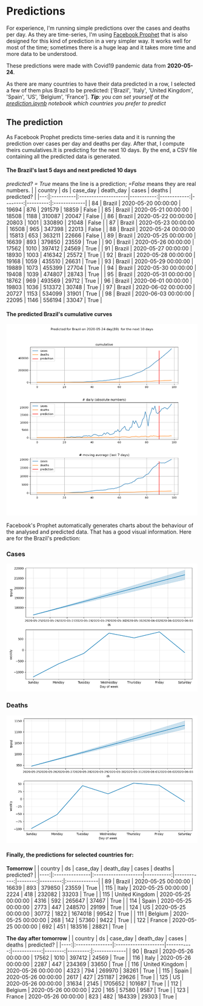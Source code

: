 # **Predictions**
For experience, I'm running simple predictions over the cases and deaths per day. As they are time-series, I'm using [Facebook Prophet](https://facebook.github.io/prophet/docs/quick_start.html) that is also designed for this kind of prediction in a very simpler way. It works well for most of the time; sometimes there is a huge leap and it takes more time and more data to be understood.

These predictions were made with Covid19 pandemic data from **2020-05-24**.

As there are many countries to have their data predicted in a row, I selected a few of them plus Brazil to be predicted:
['Brazil', 'Italy', 'United Kingdom', 'Spain', 'US', 'Belgium', 'France'].
***Tip**: you can set yourself at the *[prediction.ipynb](../prediction.ipynb)* notebook which countries you prefer to predict*


## The prediction
As Facebook Prophet predicts time-series data and it is running the prediction over cases per day and deaths per day. After that, I compute theirs cumulatives.It is predicting for the next 10 days.
By the end, a CSV file containing all the predicted data is generated.

#### The Brazil's last 5 days and next predicted 10 days
*predicted? = True* means the line is a prediction; *=False* means they are real numbers.
|    | country   | ds                  |   case_day |   death_day |   cases |   deaths | predicted?   |
|---:|:----------|:--------------------|-----------:|------------:|--------:|---------:|:-------------|
| 84 | Brazil    | 2020-05-20 00:00:00 |      19694 |         876 |  291579 |    18859 | False        |
| 85 | Brazil    | 2020-05-21 00:00:00 |      18508 |        1188 |  310087 |    20047 | False        |
| 86 | Brazil    | 2020-05-22 00:00:00 |      20803 |        1001 |  330890 |    21048 | False        |
| 87 | Brazil    | 2020-05-23 00:00:00 |      16508 |         965 |  347398 |    22013 | False        |
| 88 | Brazil    | 2020-05-24 00:00:00 |      15813 |         653 |  363211 |    22666 | False        |
| 89 | Brazil    | 2020-05-25 00:00:00 |      16639 |         893 |  379850 |    23559 | True         |
| 90 | Brazil    | 2020-05-26 00:00:00 |      17562 |        1010 |  397412 |    24569 | True         |
| 91 | Brazil    | 2020-05-27 00:00:00 |      18930 |        1003 |  416342 |    25572 | True         |
| 92 | Brazil    | 2020-05-28 00:00:00 |      19168 |        1059 |  435510 |    26631 | True         |
| 93 | Brazil    | 2020-05-29 00:00:00 |      19889 |        1073 |  455399 |    27704 | True         |
| 94 | Brazil    | 2020-05-30 00:00:00 |      19408 |        1039 |  474807 |    28743 | True         |
| 95 | Brazil    | 2020-05-31 00:00:00 |      18762 |         969 |  493569 |    29712 | True         |
| 96 | Brazil    | 2020-06-01 00:00:00 |      19803 |        1036 |  513372 |    30748 | True         |
| 97 | Brazil    | 2020-06-02 00:00:00 |      20727 |        1153 |  534099 |    31901 | True         |
| 98 | Brazil    | 2020-06-03 00:00:00 |      22095 |        1146 |  556194 |    33047 | True         |

 #### The predicted Brazil's cumulative curves
![](brazil_predictions.png)

Facebook's Prophet automatically generates charts about the behaviour of the analysed and predicted data. That has a good visual information. Here are for the Brazil's prediction:
### Cases
![](brazil_prophet_cases.png)

 ### Deaths
![](brazil_prophet_deaths.png)
#### Finally, the predictions for selected countries for:
**Tomorrow**
|     | country        | ds                  |   case_day |   death_day |   cases |   deaths | predicted?   |
|----:|:---------------|:--------------------|-----------:|------------:|--------:|---------:|:-------------|
|  89 | Brazil         | 2020-05-25 00:00:00 |      16639 |         893 |  379850 |    23559 | True         |
| 115 | Italy          | 2020-05-25 00:00:00 |       2224 |         418 |  232082 |    33203 | True         |
| 115 | United Kingdom | 2020-05-25 00:00:00 |       4316 |         592 |  265647 |    37467 | True         |
| 114 | Spain          | 2020-05-25 00:00:00 |       2773 |         447 |  248570 |    29199 | True         |
| 124 | US             | 2020-05-25 00:00:00 |      30772 |        1822 | 1674018 |    99542 | True         |
| 111 | Belgium        | 2020-05-25 00:00:00 |        268 |         142 |   57360 |     9422 | True         |
| 122 | France         | 2020-05-25 00:00:00 |        692 |         451 |  183516 |    28821 | True         |

 **The day after tomorrow** 
|     | country        | ds                  |   case_day |   death_day |   cases |   deaths | predicted?   |
|----:|:---------------|:--------------------|-----------:|------------:|--------:|---------:|:-------------|
|  90 | Brazil         | 2020-05-26 00:00:00 |      17562 |        1010 |  397412 |    24569 | True         |
| 116 | Italy          | 2020-05-26 00:00:00 |       2287 |         447 |  234369 |    33650 | True         |
| 116 | United Kingdom | 2020-05-26 00:00:00 |       4323 |         794 |  269970 |    38261 | True         |
| 115 | Spain          | 2020-05-26 00:00:00 |       2617 |         427 |  251187 |    29626 | True         |
| 125 | US             | 2020-05-26 00:00:00 |      31634 |        2145 | 1705652 |   101687 | True         |
| 112 | Belgium        | 2020-05-26 00:00:00 |        220 |         165 |   57580 |     9587 | True         |
| 123 | France         | 2020-05-26 00:00:00 |        823 |         482 |  184339 |    29303 | True         |
